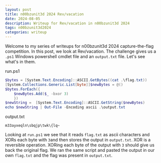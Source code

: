 ```yaml
---
layout: post
title: n00bzunit3d 2024 Rev/vacation
date: 2024-08-05 
description: Writeup for Rev/vacation in n00bzunit3d 2024
tags: n00bzunit3d2024
categories: writeup
---
```

Welcome to my series of writeups for n00bzunit3d 2024 capture-the-flag competition. In this post, we look at Rev/vacation. The challenge gives us a `.ps1` Windows powershell cmdlet file and an `output.txt` file. Let's see what's in them.

run.ps1
```powershell
$bytes = [System.Text.Encoding]::ASCII.GetBytes((cat .\flag.txt))
[System.Collections.Generic.List[byte]]$newBytes = @()
$bytes.ForEach({
    $newBytes.Add($_ -bxor 3)
    })
$newString =  [System.Text.Encoding]::ASCII.GetString($newBytes)
echo $newString | Out-File -Encoding ascii .\output.txt
```
output.txt

```
m33ayxeqln\sbqjp\twk\{lq~
```

Looking at `run.ps1` we see that it reads `flag.txt` as ascii characters and XORs each byte with `3`and then stores the output in `output.txt`. XOR is a reversible operation. XORing each byte of the output with `3` should give us back the original flag. We ran the same script and pasted the output in our own `flag.txt` and the flag was present in `output.txt`. 
